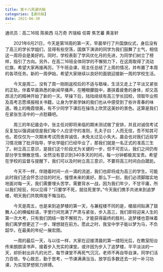 ```yaml
---
title: 第十八周通讯稿
categories: [通讯稿]
date: 2021-06-30
---
```


通讯员：高二16班 陈紫西 马万奇 齐瑞榕 任霄 焦艺蕃 黄圣轩

　　2021年6月21日，今天是第18周的第一天，早晨举行了升国旗仪式，身后没有了高三的学长学姐们，显得有些空荡，国旗下演讲的同学为我们鼓舞了士气，相信这一周将会是美好的。同时，学校表彰了学风优化月的先进，为同学们树立了榜样，指引了方向。另外，在高二16班全体同学的不懈努力下，在这周取得了流动红旗，希望大家再接再厉。下午班会课，班主任总结了上周的情况，并布置了本周的各项任务。新的一周伊始，希望大家继续以良好的面貌迎接新一周的学校生活。

　　今天是周二，没有了周一刚刚返校后的不适与聒噪，生活又走上了平淡又紧张的正轨，伴着早晨熟悉的新闻早播声，在睡眼朦胧中，裹挟着疲惫的身体，却又高昂活力的精神开始了新的一天。早操下后，陆陆续续有高三学长回校，领取毕业照及高考志愿填报相关书籍，让身为学弟学妹的我们也从中感受到了些许青春的味道。晚上的晚霞很美，有不少同学下课后在操场上欣赏这美妙的景色。这算是我们在紧张生活中的一点慰藉吧。

　　周三的年纪晨会中，张主任对即将来临的期末测试做了安排，并且对诚信考试反复加以强调诚信是我们每个人应坚守的准则，孔夫子曰：人而无信，吾不知其可也。若仅仅为一次期末考试而舍弃诚信，未免太过见小失大。晨会也对我们近段学习情况做了批评指导，学长学姐们已经毕业了，那我们就是一名正式的准高三生了。树立高三意识，是我们这个阶段尤为关键的一步，但不可否认，我们之间仍有部分学生懒散怠惰，全然没有意识到340多天的时间，每一分钟都极其宝贵。希望在学校的监督与提醒下，我们可以及时树立高三意识，不要将高三时间白白蹉跎。

　　今天不一样，伴随着时间一点一滴的流逝，我们也即将成为高三的学生。可能此时我们还会怀念过往的时光，憧憬未来的美好。那么下一刻，我们必须脚踏实地地面对每一天，我们需要埋头苦学，需要背水一战，因为我们年少，不甘平庸，所以我们轻狂，何以见得？“只要学不死，就往死里学。”今天我们携手共进来到追梦楼，明天我们共筑辉煌不悔当初。

　　今天是周五，也是来到追梦楼的第一天，与兼程楼不同的是，楼层间贴满了鼓舞人心的横幅标语，字里行间充满了严肃与紧张，步入高三，我们即将迎来人生的第一次大考，只有我们团结一致不懈努力，才能获得最终的胜利，追梦楼也意味着我们离梦想更近了一步，理想就在前方。愿此之时，我宝中学子能以梦为马，不负韶华，在最美的年纪一展宏图。

　　一周的最后一天，与以往一样，大家在迎接清晨的第一缕阳光后，在教室阳台传来朗朗读书声，接着步入充实的课堂。或许因为步入了追梦楼，平平淡淡的一天，却折射出非凡的光芒，每节课堂不再死气沉沉，老师不再自导自演，同学们活力百倍，专心致志，勤于思考，一节课满满当当，放学后多数还去一对一补习功课，为实现梦想努力拼搏。
